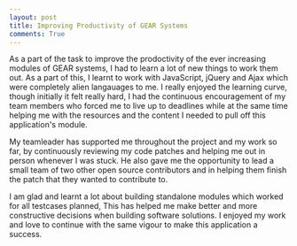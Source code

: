 ```yaml
---
layout: post
title: Improving Productivity of GEAR Systems
comments: True
---
```


As a part of the task to improve the prodoctivity of the ever increasing modules of GEAR systems, I had to learn a lot of new things to work them out. As a part of this, I learnt to work with JavaScript, jQuery and Ajax which were completely alien langauages to me. I really enjoyed the learning curve, though initially it felt really hard, I had the continuous encouragement of my team members who forced me to live up to deadlines while at the same time helping me with the resources and the content I needed to pull off this application's module.

My teamleader has supported me throughout the project and my work so far, by continuously reviewing my code patches and helping me out in person whenever I was stuck. He also gave me the opportunity to lead a small team of two other open source contributors and in helping them finish the patch that they wanted to contribute to.

I am glad and learnt a lot about building standalone modules which worked for all testcases planned, This has helped me make better and more constructive decisions when building software solutions. I enjoyed my work and love to continue with the same vigour to make this application a success.
